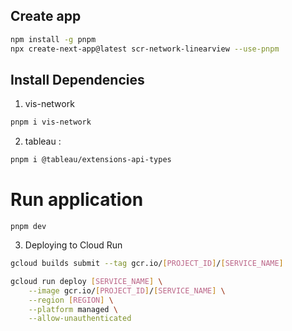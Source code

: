 
## Create app
```bash
npm install -g pnpm
npx create-next-app@latest scr-network-linearview --use-pnpm
```

## Install Dependencies
1. vis-network
```bash
pnpm i vis-network
```

2. tableau : 
```bash
pnpm i @tableau/extensions-api-types
```
# Run application 
```shell
pnpm dev
```


3. Deploying to Cloud Run

```bash
gcloud builds submit --tag gcr.io/[PROJECT_ID]/[SERVICE_NAME]

gcloud run deploy [SERVICE_NAME] \
    --image gcr.io/[PROJECT_ID]/[SERVICE_NAME] \
    --region [REGION] \
    --platform managed \
    --allow-unauthenticated
```
